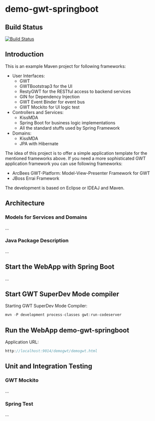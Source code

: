 # demo-gwt-springboot

## Build Status

[![Build Status](https://travis-ci.org/lofidewanto/demo-gwt-springboot.svg?branch=master)](https://travis-ci.org/lofidewanto/demo-gwt-springboot)

## Introduction

This is an example Maven project for following frameworks:

- User Interfaces: 
  - GWT
  - GWTBootstrap3 for the UI
  - RestyGWT for the RESTful access to backend services
  - GIN for Dependency Injection
  - GWT Event Binder for event bus
  - GWT Mockito for UI logic test
- Controllers and Services: 
  - KissMDA
  - Spring Boot for business logic implementations
  - All the standard stuffs used by Spring Framework
- Domains: 
  - KissMDA
  - JPA with Hibernate
 
The idea of this project is to offer a simple application template 
for the mentioned frameworks above. If you need a more sophisticated GWT application
framework you can use following frameworks:
- ArcBees GWT-Platform: Model-View-Presenter Framework for GWT
- JBoss Errai Framework

The development is based on Eclipse or IDEAJ and Maven.

## Architecture

### Models for Services and Domains

...  

### Java Package Description

...

## Start the WebApp with Spring Boot

...

## Start GWT SuperDev Mode compiler

Starting GWT SuperDev Mode Compiler:

```java
mvn -P development process-classes gwt:run-codeserver
```

## Run the WebApp demo-gwt-springboot

Application URL:

```java
http://localhost:9014/demogwt/demogwt.html
```

## Unit and Integration Testing

### GWT Mockito

...

### Spring Test

...